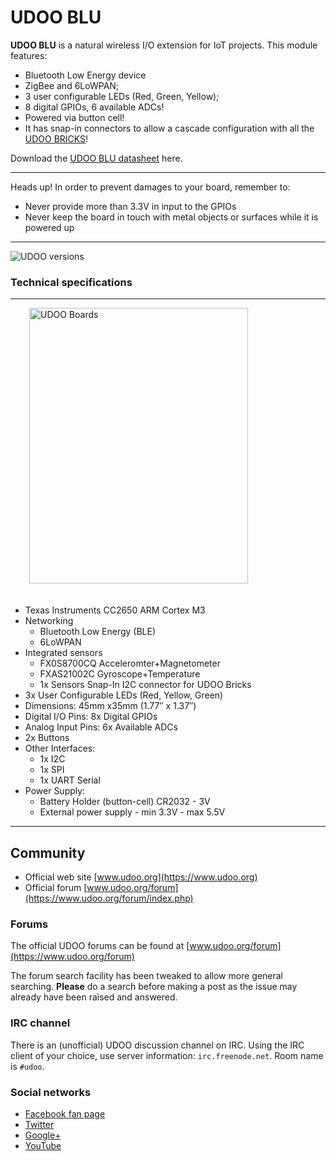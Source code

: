 
# UDOO BLU

**UDOO BLU** is a natural wireless I/O extension for IoT projects. This module features:

* Bluetooth Low Energy device
* ZigBee and 6LoWPAN;
* 3 user configurable LEDs (Red, Green, Yellow);
* 8 digital GPIOs, 6 available ADCs!
* Powered via button cell!
* It has snap-in connectors to allow a cascade configuration with all the [UDOO BRICKS](https://www.udoo.org/udoo-bricks/)!

Download the [UDOO BLU datasheet](https://www.udoo.org/download/files/datasheets/datasheet_blu_bricks.pdf) here.

<hr/>

<span class="label label-warning">Heads up!</span> In order to prevent damages to your board, remember to:

* Never provide more than 3.3V in input to the GPIOs
* Never keep the board in touch with metal objects or surfaces while it is powered up

<hr/>

<img src="../img/udoo_blu_hor.png" alt="UDOO versions" class="img-responsive" >


### Technical specifications

<hr/>

<img src="../img/blu_pins.png" alt="UDOO Boards" class="img-responsive pull-right" height="441px" width="350px"  style="margin-bottom:20px; margin-left:30px;">

* Texas Instruments CC2650 ARM Cortex M3
* Networking
  * Bluetooth Low Energy (BLE)
  * 6LoWPAN
* Integrated sensors
  * FX0S8700CQ Acceleromter+Magnetometer
  * FXAS21002C Gyroscope+Temperature
  * 1x Sensors Snap-In I2C connector for UDOO Bricks
* 3x User Configurable LEDs (Red, Yellow, Green)
* Dimensions: 45mm x35mm (1.77″ x 1.37″)
* Digital I/O Pins:	8x Digital GPIOs
* Analog Input Pins:	6x Available ADCs
* 2x Buttons
* Other Interfaces:
  * 1x I2C
  * 1x SPI
  * 1x UART Serial
* Power Supply:
  * Battery Holder (button-cell) CR2032 - 3V
  * External power supply - min 3.3V - max 5.5V

<hr/>

## Community
* Official web site [www.udoo.org](https://www.udoo.org)
* Official forum [www.udoo.org/forum](https://www.udoo.org/forum/index.php)

### Forums
The official UDOO forums can be found at [www.udoo.org/forum](https://www.udoo.org/forum)

The forum search facility has been tweaked to allow more general searching. <b>Please</b> do a search before making a post as the issue may already have been raised and answered.

### IRC channel
There is an (unofficial) UDOO discussion channel on IRC. Using the IRC client of your choice, use server information: `irc.freenode.net`. Room name is `#udoo`.


### Social networks
 * [Facebook fan page](http://www.facebook.com/udooboard)
 * [Twitter](http://twitter.com/UDOO_Board)
 * [Google+](https://plus.google.com/u/0/110742692974455430878/posts)
 * [YouTube](http://www.youtube.com/channel/UCXv5UyGn5jArK8xOAmuSeHg)


<!-- Google Code -->
<script type="text/javascript">
var google_conversion_id = 983836026;
var google_custom_params = window.google_tag_params;
var google_remarketing_only = true;
</script>
</noscript>
